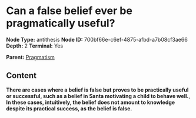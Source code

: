 # Can a false belief ever be pragmatically useful?

**Node Type:** antithesis
**Node ID:** 700bf66e-c6ef-4875-afbd-a7b08cf3ae66
**Depth:** 2
**Terminal:** Yes

**Parent:** [Pragmatism](pragmatism.md)

## Content

**There are cases where a belief is false but proves to be practically useful or successful, such as a belief in Santa motivating a child to behave well.**, **In these cases, intuitively, the belief does not amount to knowledge despite its practical success, as the belief is false.**
